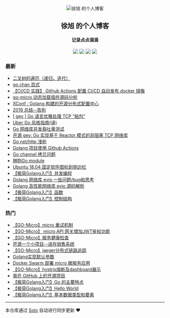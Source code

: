 <p align="center"><img alt="徐旭 的个人博客" src="https://static.b3log.org/images/brand/solo-32.png"></p><h2 align="center">
徐旭 的个人博客
</h2>

<h4 align="center">记录点点滴滴</h4>
<p align="center"><a title="徐旭 的个人博客" target="_blank" href="https://github.com/Allenxuxu/solo-blog"><img src="https://img.shields.io/github/last-commit/Allenxuxu/solo-blog.svg?style=flat-square&color=FF9900"></a>
<a title="GitHub repo size in bytes" target="_blank" href="https://github.com/Allenxuxu/solo-blog"><img src="https://img.shields.io/github/repo-size/Allenxuxu/solo-blog.svg?style=flat-square"></a>
<a title="Solo Version" target="_blank" href="https://github.com/88250/solo/releases"><img src="https://img.shields.io/badge/solo-4.1.0-f1e05a.svg?style=flat-square&color=blueviolet"></a>
<a title="Hits" target="_blank" href="https://github.com/88250/hits"><img src="https://hits.b3log.org/Allenxuxu/solo-blog.svg"></a></p>

### 最新

* [二叉树的遍历（递归，迭代）](https://www.mogutou.xyz/articles/2020/04/26/1587906162356.html)
* [go chan 百式](https://www.mogutou.xyz/articles/2020/04/24/1587730652810.html)
* [【CI/CD 实践】 Github Actions 配置 CI/CD 自动发布 docker 镜像 ](https://www.mogutou.xyz/articles/2020/04/02/1585835651303.html)
* [go-micro 动态加载插件源码分析](https://www.mogutou.xyz/articles/2020/03/28/1585405247774.html)
* [XConf : Golang 构建的开源分布式配置中心 ](https://www.mogutou.xyz/articles/2020/02/08/1581137075011.html)
* [2019 总结--告别](https://www.mogutou.xyz/articles/2019/12/31/1577806219996.html)
* [[ gev ] Go 语言优雅处理 TCP “粘包”](https://www.mogutou.xyz/articles/2019/10/31/1572520676394.html)
* [Uber Go 风格指南(译)](https://www.mogutou.xyz/articles/2019/10/13/1570978862812.html)
* [Go 网络库并发吞吐量测试](https://www.mogutou.xyz/articles/2019/09/22/1569146969662.html)
* [开源 gev: Go 实现基于 Reactor 模式的非阻塞 TCP 网络库](https://www.mogutou.xyz/articles/2019/09/19/1568896693634.html)
* [Go net/http 浅析](https://www.mogutou.xyz/articles/2019/09/15/1568526293244.html)
* [Golang 项目使用 Github Actions](https://www.mogutou.xyz/articles/2019/09/05/1567681138418.html)
* [Go channel 拷贝问题](https://www.mogutou.xyz/articles/2019/08/21/1566389259093.html)
* [拥抱Go module](https://www.mogutou.xyz/articles/2019/08/20/1566313561719.html)
* [Ubuntu 18.04 固定软件图标到侧边栏](https://www.mogutou.xyz/articles/2019/08/20/1566260307439.html)
* [【极简Golang入门】并发编程](https://www.mogutou.xyz/articles/2019/08/19/1566219698243.html)
* [Golang 网络库 evio 一些问题/bug和思考](https://www.mogutou.xyz/articles/2019/08/15/1565876205121.html)
* [Golang 高性能网络库 evio 源码解析](https://www.mogutou.xyz/articles/2019/08/06/1565053139105.html)
* [【极简Golang入门】函数](https://www.mogutou.xyz/articles/2019/08/04/1564914678382.html)
* [【极简Golang入门】控制结构](https://www.mogutou.xyz/articles/2019/08/04/1564914572901.html)

### 热门

* [【GO-Micro】micro 重试机制](https://www.mogutou.xyz/articles/2019/06/20/1561018083376.html)
* [【GO-Micro】 micro API 网关增加JWT鉴权功能](https://www.mogutou.xyz/articles/2019/06/24/1561380135633.html)
* [ 【GO-Micro】服务健康检查](https://www.mogutou.xyz/articles/2019/06/24/1561380283681.html)
* [开源一个小项目--进存销售系统](https://www.mogutou.xyz/articles/2019/07/28/1564281900869.html)
* [【GO-Micro】jaeger分布式链路追踪](https://www.mogutou.xyz/articles/2019/06/24/1561380020624.html)
* [Golang实现默认参数](https://www.mogutou.xyz/articles/2019/06/27/1561595947632.html)
* [Docker Swarm 部署 micro 微服务应用 ](https://www.mogutou.xyz/articles/2019/07/18/1563453904693.html)
* [【GO-Micro】hystrix熔断及dashboard展示](https://www.mogutou.xyz/articles/2019/06/20/1561018626474.html)
* [我在 GitHub 上的开源项目](https://www.mogutou.xyz/my-github-repos)
* [【极简Golang入门】Go 的主要特点](https://www.mogutou.xyz/articles/2019/08/04/1564913986055.html)
* [【极简Golang入门】Hello World](https://www.mogutou.xyz/articles/2019/08/04/1564914182581.html)
* [【极简Golang入门】基本数据类型和要素](https://www.mogutou.xyz/articles/2019/08/04/1564914401205.html)



---

本仓库通过 [Solo](https://github.com/88250/solo) 自动进行同步更新 ❤️ 